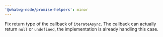 ```yaml
---
'@whatwg-node/promise-helpers': minor
---
```


Fix return type of the callback of `iterateAsync`. The callback can actually return `null` or
`undefined`, the implementation is already handling this case.
